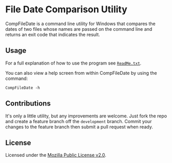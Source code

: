 File Date Comparison Utility
============================

CompFileDate is a command line utility for Windows that compares the dates of two files whose names are passed on the command line and returns an exit code that indicates the result.

Usage
-----

For a full explanation of how to use the program see [`ReadMe.txt`](Docs/ReadMe.txt).

You can also view a help screen from within CompFileDate by using the command:

    CompFileDate -h

Contributions
-------------

It's only a little utility, but any improvements are welcome. Just fork the repo and create a feature branch off the `development` branch. Commit your changes to the feature branch then submit a pull request when ready.

License
-------

Licensed under the [Mozilla Public License v2.0](http://www.mozilla.org/MPL/2.0/).
